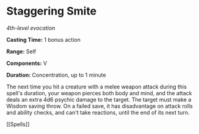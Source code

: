 # Staggering Smite

*4th-level evocation*

**Casting Time:** 1 bonus action

**Range:** Self

**Components:** V

**Duration:** Concentration, up to 1 minute

The next time you hit a creature with a melee weapon attack during this spell's duration, your weapon pierces both body and mind, and the attack deals an extra 4d6 psychic damage to the target. The target must make a Wisdom saving throw. On a failed save, it has disadvantage on attack rolls and ability checks, and can't take reactions, until the end of its next turn.


[[Spells]]